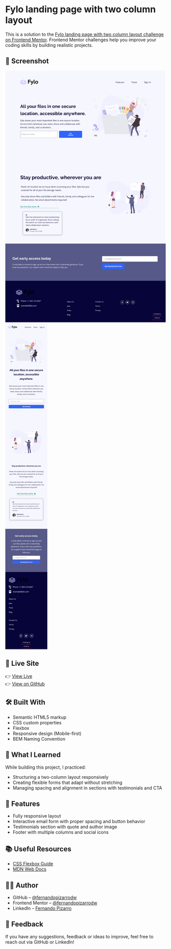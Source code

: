 # Fylo landing page with two column layout

This is a solution to the [Fylo landing page with two column layout challenge on Frontend Mentor](https://www.frontendmentor.io/challenges/fylo-landing-page-with-two-column-layout-1XB2gK8J39). Frontend Mentor challenges help you improve your coding skills by building realistic projects.

## 📸 Screenshot

![Desktop Design Screenshot](/desktop-screenshot.png)
![mobile Design Screenshot](/mobile-screenshot.png)

## 🔗 Live Site

👉 [View Live](https://fernandopizarrodw.github.io/fylo-landing-page/)  
👉 [View on GitHub](https://github.com/fernandopizarrodw/fylo-landing-page)

## 🛠️ Built With

- Semantic HTML5 markup
- CSS custom properties
- Flexbox
- Responsive design (Mobile-first)
- BEM Naming Convention

## 🚀 What I Learned

While building this project, I practiced:
- Structuring a two-column layout responsively
- Creating flexible forms that adapt without stretching
- Managing spacing and alignment in sections with testimonials and CTA

## 🌟 Features

- Fully responsive layout
- Interactive email form with proper spacing and button behavior
- Testimonials section with quote and author image
- Footer with multiple columns and social icons

## 📚 Useful Resources

- [CSS Flexbox Guide](https://css-tricks.com/snippets/css/a-guide-to-flexbox/)
- [MDN Web Docs](https://developer.mozilla.org/en-US/)

## 🙋‍♂️ Author

- GitHub – [@fernandopizarrodw](https://github.com/fernandopizarrodw)
- Frontend Mentor – [@fernandopizarrodw](https://www.frontendmentor.io/profile/fernandopizarrodw)
- LinkedIn – [Fernando Pizarro](https://www.linkedin.com/in/fernandopizarrodw)

## 💬 Feedback

If you have any suggestions, feedback or ideas to improve, feel free to reach out via GitHub or LinkedIn!

